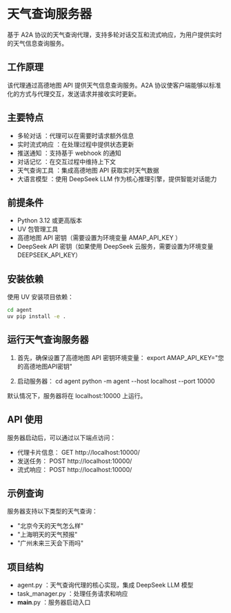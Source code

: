 # 天气查询服务器
基于 A2A 协议的天气查询代理，支持多轮对话交互和流式响应，为用户提供实时的天气信息查询服务。

## 工作原理
该代理通过高德地图 API 提供天气信息查询服务。A2A 协议使客户端能够以标准化的方式与代理交互，发送请求并接收实时更新。

## 主要特点
- 多轮对话 ：代理可以在需要时请求额外信息
- 实时流式响应 ：在处理过程中提供状态更新
- 推送通知 ：支持基于 webhook 的通知
- 对话记忆 ：在交互过程中维持上下文
- 天气查询工具 ：集成高德地图 API 获取实时天气数据
- 大语言模型 ：使用 DeepSeek LLM 作为核心推理引擎，提供智能对话能力

## 前提条件
- Python 3.12 或更高版本
- UV 包管理工具
- 高德地图 API 密钥（需要设置为环境变量 AMAP_API_KEY ）
- DeepSeek API 密钥（如果使用 DeepSeek 云服务，需要设置为环境变量 DEEPSEEK_API_KEY）

## 安装依赖
使用 UV 安装项目依赖：

```bash
cd agent
uv pip install -e .
 ```

## 运行天气查询服务器
1. 首先，确保设置了高德地图 API 密钥环境变量：
export AMAP_API_KEY="您的高德地图API密钥"

2. 启动服务器：
cd agent
python -m agent --host localhost --port 10000

默认情况下，服务器将在 localhost:10000 上运行。

## API 使用
服务器启动后，可以通过以下端点访问：

- 代理卡片信息： GET http://localhost:10000/
- 发送任务： POST http://localhost:10000/
- 流式响应： POST http://localhost:10000/

## 示例查询
服务器支持以下类型的天气查询：
- "北京今天的天气怎么样"
- "上海明天的天气预报"
- "广州未来三天会下雨吗"

## 项目结构
- agent.py ：天气查询代理的核心实现，集成 DeepSeek LLM 模型
- task_manager.py ：处理任务请求和响应
- __main__.py ：服务器启动入口